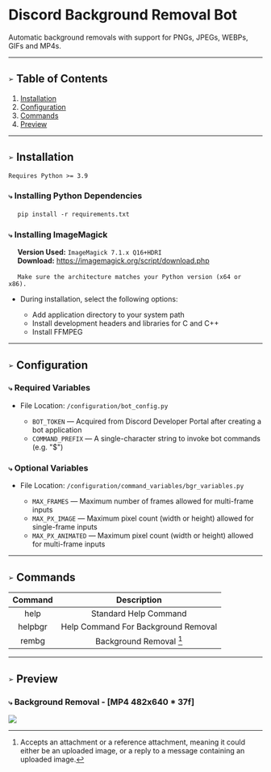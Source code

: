 # Discord Background Removal Bot
Automatic background removals with support for PNGs, JPEGs, WEBPs, GIFs and MP4s.

___
## `➢` Table of Contents
1. [Installation](#-installation)
2. [Configuration](#-configuration)
4. [Commands](#-commands)
5. [Preview](#-preview)

___
## `➢` Installation
`Requires Python >= 3.9`

### `⤷` Installing Python Dependencies
&emsp; `pip install -r requirements.txt`

### `⤷` Installing ImageMagick
&emsp; **Version Used:** `ImageMagick 7.1.x Q16+HDRI`\
&emsp; **Download:** https://imagemagick.org/script/download.php

&emsp; `Make sure the architecture matches your Python version (x64 or x86).`

- During installation, select the following options:

   - Add application directory to your system path
   - Install development headers and libraries for C and C++
   - Install FFMPEG

___
## `➢` Configuration
### `⤷` Required Variables
- File Location: `/configuration/bot_config.py`

   - `BOT_TOKEN` — Acquired from Discord Developer Portal after creating a bot application
   - `COMMAND_PREFIX` — A single-character string to invoke bot commands (e.g. "$")


### `⤷` Optional Variables
- File Location: `/configuration/command_variables/bgr_variables.py`

   - `MAX_FRAMES` — Maximum number of frames allowed for multi-frame inputs
   - `MAX_PX_IMAGE` — Maximum pixel count (width or height) allowed for single-frame inputs
   - `MAX_PX_ANIMATED` — Maximum pixel count (width or height) allowed for multi-frame inputs

___
## `➢` Commands
| Command  | Description                           |
| :------: | :-----------------------------------: |
| help     | Standard Help Command                 |
| helpbgr  | Help Command For Background Removal   |
| rembg    | Background Removal [^1]               |

___
## `➢` Preview
### `⤷` Background Removal - \[MP4 482x640 \* 37f\]
![](https://github.com/Syn-dromatic/discord-bg-removal-bot/blob/main/preview/preview.gif)


[^1]: Accepts an attachment or a reference attachment, meaning it could either be an uploaded image, or a reply to a message containing an uploaded image.
